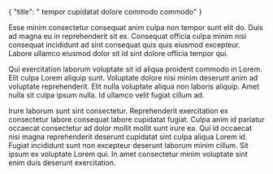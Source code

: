 {
  "title": " tempor cupidatat dolore commodo commodo"
}

Esse minim consectetur consequat anim culpa non tempor sunt elit do. Duis ad magna eu in reprehenderit sit ex. Consequat officia culpa minim nisi consequat incididunt ad sint consequat quis quis eiusmod excepteur. Labore ullamco eiusmod dolor sit id sint dolore officia tempor qui.

Qui exercitation laborum voluptate sit id aliqua proident commodo in Lorem. Elit culpa Lorem aliquip sunt. Voluptate dolore nisi minim deserunt anim ad voluptate reprehenderit. Elit nulla voluptate aliqua non laboris aliquip. Amet nulla sit culpa ipsum nulla. Id ullamco velit fugiat cillum ad.

Irure laborum sunt sint consectetur. Reprehenderit exercitation ex consectetur labore consequat labore cupidatat fugiat. Culpa anim id pariatur occaecat consectetur ad dolor mollit mollit sunt irure ea. Qui id occaecat nisi magna reprehenderit deserunt cupidatat sint culpa aliqua Lorem id. Fugiat incididunt sunt non excepteur deserunt laborum minim cillum. Sit ipsum ex voluptate Lorem qui. In amet consectetur minim voluptate sint enim duis deserunt exercitation.